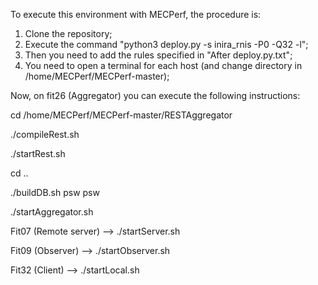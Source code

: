 To execute this environment with MECPerf, the procedure is:
1. Clone the repository;
2. Execute the command "python3 deploy.py -s inira_rnis -P0 -Q32 -l";
3. Then you need to add the rules specified in "After deploy.py.txt";
4. You need to open a terminal for each host (and change directory in /home/MECPerf/MECPerf-master);

Now, on fit26 (Aggregator) you can execute the following instructions:

cd /home/MECPerf/MECPerf-master/RESTAggregator

./compileRest.sh

./startRest.sh

cd ..

./buildDB.sh psw psw

./startAggregator.sh

Fit07 (Remote server) --> ./startServer.sh

Fit09 (Observer) --> ./startObserver.sh

Fit32 (Client) --> ./startLocal.sh

